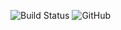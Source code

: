 ![Build Status](https://csbunlimited.visualstudio.com/DapperWrapper/_apis/build/status/DapperWrapper-CI?branchName=master) 
![GitHub](https://img.shields.io/github/license/mashape/apistatus.svg)
